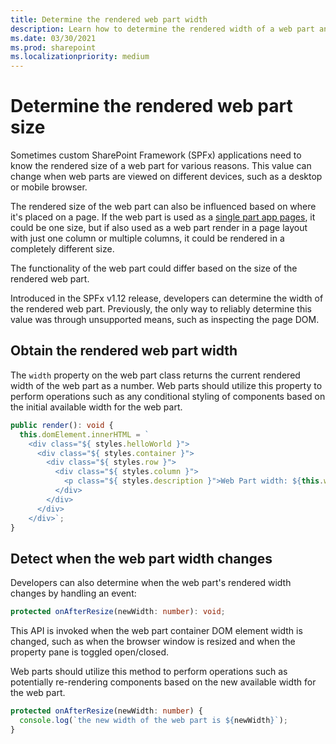 ```yaml
---
title: Determine the rendered web part width
description: Learn how to determine the rendered width of a web part and handle when the web part is resized.
ms.date: 03/30/2021
ms.prod: sharepoint
ms.localizationpriority: medium
---
```

# Determine the rendered web part size

Sometimes custom SharePoint Framework (SPFx) applications need to know the rendered size of a web part for various reasons. This value can change when web parts are viewed on different devices, such as a desktop or mobile browser.

The rendered size of the web part can also be influenced based on where it's placed on a page. If the web part is used as a [single part app pages](../single-part-app-pages.md), it could be one size, but if also used as a web part render in a page layout with just one column or multiple columns, it could be rendered in a completely different size.

The functionality of the web part could differ based on the size of the rendered web part.

Introduced in the SPFx v1.12 release, developers can determine the width of the rendered web part. Previously, the only way to reliably determine this value was through unsupported means, such as inspecting the page DOM.

## Obtain the rendered web part width

The `width` property on the web part class returns the current rendered width of the web part as a number. Web parts should utilize this property to perform operations such as any conditional styling of components based on the initial available width for the web part.

```typescript
public render(): void {
  this.domElement.innerHTML = `
    <div class="${ styles.helloWorld }">
      <div class="${ styles.container }">
        <div class="${ styles.row }">
          <div class="${ styles.column }">
            <p class="${ styles.description }">Web Part width: ${this.width}</p>
          </div>
        </div>
      </div>
    </div>`;
}
```

## Detect when the web part width changes

Developers can also determine when the web part's rendered width changes by handling an event:

```typescript
protected onAfterResize(newWidth: number): void;
```

This API is invoked when the web part container DOM element width is changed, such as when the browser window is resized and when the property pane is toggled open/closed.

Web parts should utilize this method to perform operations such as potentially re-rendering components based on the new available width for the web part.

```typescript
protected onAfterResize(newWidth: number) {
  console.log(`the new width of the web part is ${newWidth}`);
}
```
